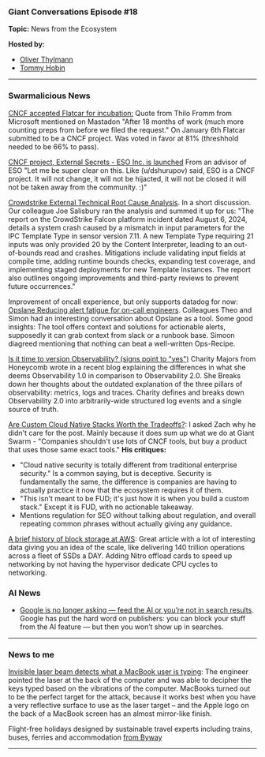 ### Giant Conversations Episode #18

**Topic:** News from the Ecosystem

**Hosted by:** 

* [Oliver Thylmann](https://twitter.com/othylmann)
* [Tommy Hobin](https://twitter.com/tommyhobin)

------------------------------------------------------------------------------------------------------------------------------


### Swarmalicious News 

[CNCF accepted Flatcar for incubation:](https://github.com/cncf/toc/pull/991) 
Quote from Thilo Fromm from Microsoft mentioned on Mastadon "After 18 months of work (much more counting preps from before we filed the request." On January 6th Flatcar submitted to be a CNCF project. Was voted in favor at 81% (threshhold needed to be 66% to pass).

[CNCF project, External Secrets - ESO Inc. is launched](https://www.reddit.com/r/kubernetes/comments/1ez2rrt/external_secrets_inc_is_launched_external_secrets/?share_id=8slE7Ejk5guadWO0X7FVw&utm_content=1&utm_medium=ios_app&utm_name=iossmf&utm_source=share&utm_term=22)
From an advisor of ESO "Let me be super clear on this. Like (u/dshurupov) said, ESO is a CNCF project. It will not change, it will not be hijacted, it will not be closed it will not be taken away from the community. :)"

[Crowdstrike External Technical Root Cause Analysis](https://www.crowdstrike.com/wp-content/uploads/2024/08/Channel-File-291-Incident-Root-Cause-Analysis-08.06.2024.pdf). In a short discussion. Our colleague Joe Salisbury ran the analysis and summed it up for us: "The report on the CrowdStrike Falcon platform incident dated August 6, 2024, details a system crash caused by a mismatch in input parameters for the IPC Template Type in sensor version 7.11. A new Template Type requiring 21 inputs was only provided 20 by the Content Interpreter, leading to an out-of-bounds read and crashes. Mitigations include validating input fields at compile time, adding runtime bounds checks, expanding test coverage, and implementing staged deployments for new Template Instances. The report also outlines ongoing improvements and third-party
reviews to prevent future occurrences."

Improvement of oncall experience, but only supports datadog for now: [Opslane Reducing alert fatigue for on-call engineers](https://github.com/opslane/opslane). Colleagues Theo and Simon had an interesting conversation about Opslane as a tool. Some good insights: The tool offers context and solutions for actionable alerts, supposedly it can grab context from slack or a runbook base. Simoon diagreed mentioning that nothing can beat a well-written Ops-Recipe. 

[Is it time to version Observability? (signs point to "yes")](https://charity.wtf/2024/08/07/is-it-time-to-version-observability-signs-point-to-yes/)
Charity Majors from Honeycomb wrote in a recent blog explaining the differences in what she deems Observability 1.0 in comparison to Observability 2.0. She Breaks down her thoughts about the outdated explanation of the three pillars of observability: metrics, logs and traces. Charity defines and breaks down Observability 2.0 into arbitrarily-wide structured log events and a single source of truth.

[Are Custom Cloud Native Stacks Worth the Tradeoffs?](https://thenewstack.io/are-custom-cloud-native-stacks-worth-the-security-tradeoffs/): I asked Zach why he didn't care for the post. Mainly because it does sum up what we do at Giant Swarm - "Companies shouldn't use lots of CNCF tools, but buy a product that uses those same exact tools." 
**His critiques:**
- "Cloud native security is totally different from traditional enterprise security." Is a common saying, but is deceptive. Security is fundamentally the same, the difference is companies are having to actually practice it now that the ecosystem requires it of them.
- "This isn't meant to be FUD; it's just how it is when you build a custom stack." Except it is FUD, with no actionable takeaway.
- Mentions regulation for SEO without talking about regulation, and overall repeating common phrases without actually giving any guidance.

[A brief history of block storage at AWS](https://www.allthingsdistributed.com/2024/08/continuous-reinvention-a-brief-history-of-block-storage-at-aws.html): Great article with a lot of interesting data giving you an idea of the scale, like delivering 140 trillion operations across a fleet of SSDs a DAY. Adding Nitro offload cards to speed up networking by not having  the hypervisor dedicate CPU cycles to networking.

### AI News 

- [Google is no longer asking — feed the AI or you’re not in search results](https://pivot-to-ai.com/2024/08/19/google-is-no-longer-asking-feed-the-ai-or-youre-not-in-search-results/). Google has put the hard word on publishers: you can block your stuff from the AI feature — but then you won’t show up in searches.

------------------------------------------------------------------------------------------------------------------------------

### News to me

[Invisible laser beam detects what a MacBook user is typing](https://9to5mac.com/2024/08/08/invisible-laser-beam-keystrokes/): The engineer pointed the laser at the back of the computer and was able to decipher the keys typed based on the vibrations of the computer. MacBooks turned out to be the perfect target for the attack, because it works best when you have a very reflective surface to use as the laser target – and the Apple logo on the back of a MacBook screen has an almost mirror-like finish.

Flight-free holidays designed by sustainable travel experts including trains, buses, ferries and accommodation [from Byway](https://www.byway.travel/)




------------------------------------------------------------------------------------------------------------------------------

 
